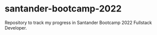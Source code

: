 # santander-bootcamp-2022
Repository to track my progress in Santander Bootcamp 2022 Fullstack Developer.

